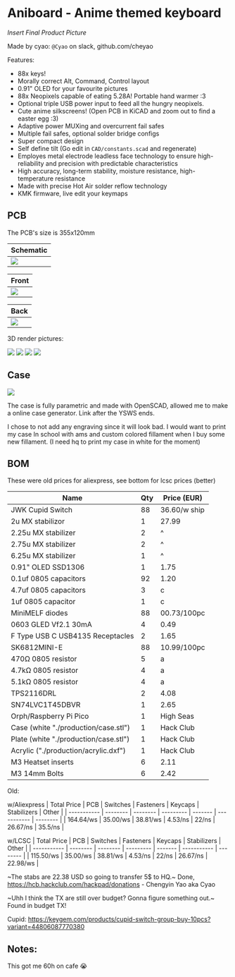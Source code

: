 # Aniboard - Anime themed keyboard

*Insert Final Product Picture*

Made by cyao: `@Cyao` on slack, github.com/cheyao

Features:
- 88x keys!
- Morally correct Alt, Command, Control layout
- 0.91" OLED for your favourite pictures
- 88x Neopixels capable of eating 5.28A! Portable hand warmer :3
- Optional triple USB power input to feed all the hungry neopixels.
- Cute anime silkscreens! (Open PCB in KiCAD and zoom out to find a easter egg :3)
- Adaptive power MUXing and overcurrent fail safes
- Multiple fail safes, optional solder bridge configs
- Super compact design
- Self define tilt (Go edit in `CAD/constants.scad` and regenerate)
- Employes metal electrode leadless face technology to ensure high-reliability and precision with predictable characteristics
- High accuracy, long-term stability, moisture resistance, high-temperature resistance
- Made with precise Hot Air solder reflow technology
- KMK firmware, live edit your keymaps

## PCB 

The PCB's size is 355x120mm

| Schematic |
| - |
| ![](https://cloud-mvfukuv6n-hack-club-bot.vercel.app/1image.png) |

| Front |
| - |
| ![](https://cloud-mvfukuv6n-hack-club-bot.vercel.app/2image.png) |

| Back |
| - |
| ![](https://cloud-mvfukuv6n-hack-club-bot.vercel.app/3image.png) |

3D render pictures:

![](https://cloud-oeefxhuld-hack-club-bot.vercel.app/0image.png)
![](https://cloud-kce8onab7-hack-club-bot.vercel.app/0image.png)
![](https://cloud-mvfukuv6n-hack-club-bot.vercel.app/6image.png)
![](https://cloud-5pcsstpbq-hack-club-bot.vercel.app/0image.png)

## Case

![](https://cloud-mvfukuv6n-hack-club-bot.vercel.app/0image.png)

The case is fully parametric and made with OpenSCAD, allowed me to make a online case generator. Link after the YSWS ends.

I chose to not add any engraving since it will look bad. I would want to print my case In school with ams and custom colored fillament when I buy some new fillament. (I need hq to print my case in white for the moment)

## BOM

These were old prices for aliexpress, see bottom for lcsc prices (better)

| Name                             | Qty | Price (EUR) |
| -------------------------------- | --- | ----------- |
| JWK Cupid Switch                 | 88  | 36.60/w ship|
| 2u MX stabilizor                 | 1   | 27.99       |
| 2.25u MX stabilizer              | 2   | ^           |
| 2.75u MX stabilizer              | 2   | ^           |
| 6.25u MX stabilizer              | 1   | ^           |
| 0.91" OLED SSD1306               | 1   | 1.75        |
| 0.1uf 0805 capacitors            | 92  | 1.20        |
| 4.7uf 0805 capacitors            | 3   | c           |
| 1uf   0805 capacitor             | 1   | c           |
| MiniMELF diodes                  | 88  | 00.73/100pc |
| 0603 GLED Vf2.1 30mA             | 4   | 0.49        |
| F Type USB C USB4135 Receptacles | 2   | 1.65        |
| SK6812MINI-E                     | 88  | 10.99/100pc |
| 470Ω 0805 resistor               | 5   | a           |
| 4.7kΩ 0805 resistor              | 4   | a           |
| 5.1kΩ 0805 resistor              | 4   | a           |
| TPS2116DRL                       | 2   | 4.08        |
| SN74LVC1T45DBVR                  | 1   | 2.65        |
| Orph/Raspberry Pi Pico           | 1   | High Seas   |
| Case (white "./production/case.stl") | 1 | Hack Club |
| Plate (white "./production/case.stl")| 1 | Hack Club |
| Acrylic ("./production/acrylic.dxf") | 1 | Hack Club |
| M3 Heatset inserts               | 6   | 2.11        |
| M3 14mm Bolts                    | 6   | 2.42        |

Old:

w/Aliexpress
| Total Price | PCB      | Switches | Fasteners | Keycaps | Stabilizers | Other    |
| ----------- | -------- | -------- | --------- | ------- | ----------- | -------- |
| 164.64/ws   | 35.00/ws | 38.81/ws | 4.53/ns   | 22/ns   | 26.67/ns    | 35.5/ns  |

w/LCSC
| Total Price | PCB      | Switches | Fasteners | Keycaps | Stabilizers | Other    |
| ----------- | -------- | -------- | --------- | ------- | ----------- | -------- |
| 115.50/ws   | 35.00/ws | 38.81/ws | 4.53/ns   | 22/ns   | 26.67/ns    | 22.98/ws |

~The stabs are 22.38 USD so going to transfer 5$ to HQ.~ Done, https://hcb.hackclub.com/hackpad/donations - Chengyin Yao aka Cyao

~Uhh I think the TX are still over budget? Gonna figure something out.~ Found in budget TX!

Cupid: https://keygem.com/products/cupid-switch-group-buy-10pcs?variant=44806087770380

## Notes:

This got me 60h on cafe :sob:

